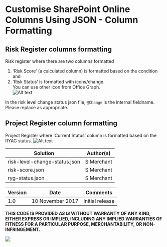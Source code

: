 # Customise SharePoint Online Columns Using JSON - Column Formatting

## Risk Register columns formatting
Risk register where there are two columns formatted <BR>
1) ‘Risk Score’ (a calculated column) is formatted based on the condition and <BR>
2) ‘Risk Status’ is formatted with icons/change. <BR>
You can use other icon from Office Graph. <BR>
![Alt text](screenshot2.png)

In the risk level change status json file, `@Change` is the internal fieldname. Please replace as appropriate.

## Project Register column formatting
Project Register where ‘Current Status’ column is formatted based on the RYAG status.
![Alt text](screenshot1.png)

<table>
<thead>
<tr>
<th>Solution</th>
<th>Author(s)</th>
</tr>
</thead>
<tbody>
<tr>
<td>risk-level-change-status.json</td>
<td>S Merchant</td>
</tr>
  <tr>
<td>risk-score.json</td>
<td>S Merchant</td>
</tr>
    <tr>
<td>ryg-status.json</td>
<td>S Merchant</td>
</tr>
  </tbody></table>
<table>
<thead>
<tr>
<th>Version</th>
<th>Date</th>
<th>Comments</th>
</tr>
</thead>
<tbody>
<tr>
<td>1.0</td>
<td>10 November 2017</td>
<td>Initial release</td>
</tr></tbody></table>

<p><strong>THIS CODE IS PROVIDED <em>AS IS</em> WITHOUT WARRANTY OF ANY KIND, EITHER EXPRESS OR IMPLIED, INCLUDING ANY IMPLIED WARRANTIES OF FITNESS FOR A PARTICULAR PURPOSE, MERCHANTABILITY, OR NON-INFRINGEMENT.</strong></p>

<img src="https://telemetry.sharepointpnp.com/sp-dev-column-formatting/samples/generic-project-management" />
